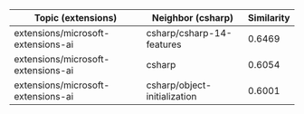 | Topic (extensions) | Neighbor (csharp) | Similarity |
|-------------|-------------------|------------|
| extensions/microsoft-extensions-ai | csharp/csharp-14-features | 0.6469 |
| extensions/microsoft-extensions-ai | csharp | 0.6054 |
| extensions/microsoft-extensions-ai | csharp/object-initialization | 0.6001 |

